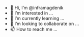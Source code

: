 - 👋 Hi, I’m @inframagdenik
- 👀 I’m interested in ...
- 🌱 I’m currently learning ...
- 💞️ I’m looking to collaborate on ...
- 📫 How to reach me ...

<!---
inframagdenik/inframagdenik is a ✨ special ✨ repository because its `README.md` (this file) appears on your GitHub profile.
You can click the Preview link to take a look at your changes.
--->
